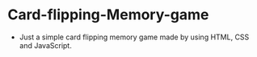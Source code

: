 ﻿# Card-flipping-Memory-game
- Just a simple card flipping memory game made by using HTML, CSS and JavaScript.
